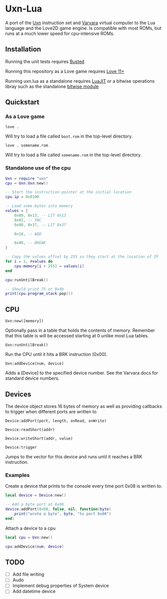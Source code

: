 # Uxn-Lua

A port of the [Uxn](https://wiki.xxiivv.com/site/uxntal.html) instruction set and [Varvara](https://wiki.xxiivv.com/site/varvara.html) virtual computer to the Lua language and the Love2D game engine. Is compatible with most ROMs, but runs at a much lower speed for cpu-intensive ROMs.

## Installation

Running the unit tests requires [Busted](https://olivinelabs.com/busted/)

Running this repository as a Love game requires [Love 11+](https://love2d.org/)

Running uxn.lua as a standalone requires [LuaJIT](https://luajit.org/) or a bitwise operations libray such as the standalone [bitwise module](https://bitop.luajit.org/)

## Quickstart

### As a Love game

`love .`

Will try to load a file called `boot.rom` in the top-level directory.

`love . somename.rom`

Will try to load a file called `somename.rom` in the top-level directory.

### Standalone use of the cpu

```lua
Uxn = require "uxn"
cpu = Uxn.Uxn:new()

-- Start the instruction pointer at the initial location
cpu.ip = 0x0100

-- Load some bytes into memory
values = {
	0x80, 0x13, -- LIT 0x13
	0x01, -- INC
	0x80, 0x37, -- LIT 0x37

	0x18, -- ADD

	0x00, -- BREAK
}

-- Copy the values offset by 255 so they start at the location of IP
for i = 1, #values do
	cpu.memory[i + 255] = values[i]
end

cpu:runUntilBreak()

-- Should print 75 or 0x4b
print(cpu.program_stack:pop())

```

## CPU

`Uxn:new([memory])`

Optionally pass in a table that holds the contents of memory. Remember that this table is will be accessed starting at 0 unlike most Lua tables.

`Uxn:runUntilBreak()`

Run the CPU until it hits a BRK instruction (0x00).

`Uxn:addDevice(num, device)`

Adds a [Device] to the specified device number. See the Varvara docs for standard device numbers.

## Devices

The device object stores 16 bytes of memory as well as providing callbacks to trigger when different ports are written to

`Device:addPort(port, length, onRead, onWrite)`

`Device:readShort(addr)`

`Device:writeShort(addr, value)`

`Device:trigger`

Jumps to the vector for this device and runs until it reaches a BRK instruction.


### Examples

Create a device that prints to the console every time port 0x08 is written to.

```lua
local device = Device:new()

-- Add a byte port at 0x08
device:addPort(0x08, false, nil, function(byte)
	print("wrote a byte", byte, "to port 0x08")
end)
```

Attach a device to a cpu

```lua
local cpu = Uxn:new()

cpu:addDevice(num, device)
```

## TODO

- [ ] Add file writing
- [ ] Audo
- [ ] Implement debug properties of System device
- [ ] Add datetime device

